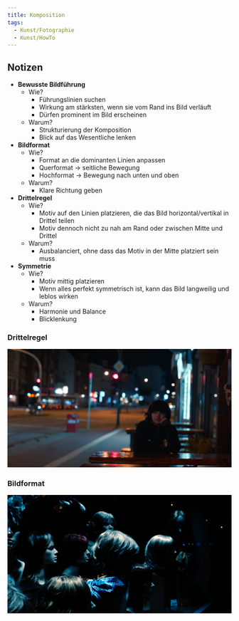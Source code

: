 ```yaml
---
title: Komposition
tags:
  - Kunst/Fotographie
  - Kunst/HowTo
---
```


## Notizen

- **Bewusste Bildführung**
	- Wie?
		- Führungslinien suchen
		- Wirkung am stärksten, wenn sie vom Rand ins Bild verläuft
		- Dürfen prominent im Bild erscheinen
	- Warum?
		- Strukturierung der Komposition
		- Blick auf das Wesentliche lenken
- **Bildformat**
	- Wie?
		- Format an die dominanten Linien anpassen
		- Querformat → seitliche Bewegung
		- Hochformat → Bewegung nach unten und oben
	- Warum?
		- Klare Richtung geben
- **Drittelregel**
	- Wie?
		- Motiv auf den Linien platzieren, die das Bild horizontal/vertikal in Drittel teilen
		- Motiv dennoch nicht zu nah am Rand oder zwischen Mitte und Drittel
	- Warum?
		- Ausbalanciert, ohne dass das Motiv in der Mitte platziert sein muss
- **Symmetrie**
	- Wie?
		- Motiv mittig platzieren
		- Wenn alles perfekt symmetrisch ist, kann das Bild langweilig und leblos wirken
	- Warum?
		- Harmonie und Balance
		- Blicklenkung

### Drittelregel

![](./Bilder/kunst_photography_1_2024-02-05_15.05.31.png)

### Bildformat

![](./Bilder/kunst_photography_1_2024-02-05_15.12.03.png)